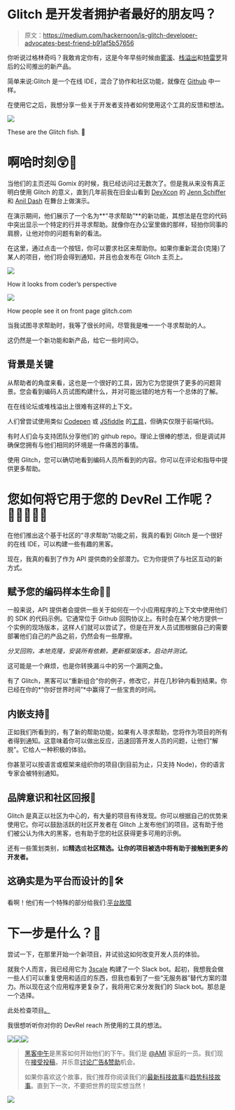 # Glitch 是开发者拥护者最好的朋友吗？

> 原文：<https://medium.com/hackernoon/is-glitch-developer-advocates-best-friend-b91af5b57656>

你听说过格林奇吗？我敢肯定你有，这是今年早些时候由[雾溪](http://www.fogcreek.com)、[栈溢出](http://stackoverflow.com)和[特雷罗](http://Trello.com)背后的公司推出的新产品。

简单来说:Glitch 是一个在线 IDE，混合了协作和社区功能，就像在 [Github](https://hackernoon.com/tagged/github) 中一样。

在使用它之后，我想分享一些关于开发者支持者如何使用这个工具的反馈和想法。

![](img/81b7ee67281c1efd7942b0695affa1f6.png)

These are the Glitch fish. 🎏

# 啊哈时刻😲🎉

当他们的主页还叫 Gomix 的时候，我已经访问过无数次了。但是我从来没有真正明白使用 Glitch 的意义，直到几年前我在旧金山看到 [DevXcon](http://devxcon.com) 的 [Jenn Schiffer](https://twitter.com/jennschiffer) 和 [Anil Dash](https://twitter.com/anildash) 在舞台上做演示。

在演示期间，他们展示了一个名为**“寻求帮助”**的新功能，其想法是在您的代码中突出显示一个特定的行并寻求帮助。就像你在办公室里做的那样，轻拍你同事的肩膀，让他对你的问题有新的看法。

在这里，通过点击一个按钮，你可以要求社区来帮助你。如果你重新混合(克隆)了某人的项目，他们将会得到通知，并且也会发布在 Glitch 主页上。

![](img/686dcbe0da7551e8dde238f4d84e46b0.png)

How it looks from coder’s perspective

![](img/c1d7920b6bbfe9d740712f4cbe041146.png)

How people see it on front page glitch.com

当我试图寻求帮助时，我等了很长时间，尽管我是唯一一个寻求帮助的人。

这仍然是一个新功能和新产品，给它一些时间😉。

## 背景是关键

从帮助者的角度来看，这也是一个很好的工具，因为它为您提供了更多的问题背景。您会看到编码人员试图构建什么，并对可能出错的地方有一个总体的了解。

在在线论坛或堆栈溢出上很难有这样的上下文。

人们曾尝试使用类似 [Codepen](http://codepen.io) 或 [JSfiddle](https://jsfiddle.net) 的[工具](https://hackernoon.com/tagged/tools)，但确实仅限于前端代码。

有时人们会与支持团队分享他们的 github repo。理论上很棒的想法，但是调试并确保您拥有与他们相同的环境是一件痛苦的事情。

使用 Glitch，您可以确切地看到编码人员所看到的内容。你可以在评论和指导中提供更多帮助。

# 您如何将它用于您的 DevRel 工作呢？👩‍🔧👨‍🔧📣

在他们推出这个基于社区的“寻求帮助”功能之前，我真的看到 Glitch 是一个很好的在线 IDE，可以构建一些有趣的黑客。

现在，我真的看到了作为 API 提供商的全部潜力。它为你提供了与社区互动的新方式。

## 赋予您的编码样本生命🐛🦋

一般来说，API 提供者会提供一些关于如何在一个小应用程序的上下文中使用他们的 SDK 的代码示例。它通常位于 Github 回购协议上。有时会在某个地方提供一个实例的现场版本，这样人们就可以尝试了。但是在开发人员试图根据自己的需要部署他们自己的产品之前，仍然会有一些摩擦。

*分叉回购，本地克隆，安装所有依赖，更新框架版本，启动并测试。*

这可能是一个麻烦，也是你转换漏斗中的另一个漏网之鱼。

有了 Glitch，黑客可以“重新组合”你的例子，修改它，并在几秒钟内看到结果。你已经在你的*“你好世界时间”*中赢得了一些宝贵的时间。

## 内嵌支持💬

正如我们所看到的，有了新的帮助功能，如果有人寻求帮助，您将作为项目的所有者得到通知。这意味着你可以做出反应，迅速回答开发人员的问题，让他们“解脱”。它给人一种积极的体验。

你甚至可以按语言或框架来组织你的项目(到目前为止，只支持 Node)，你的语言专家会被特别通知。

## 品牌意识和社区回报🎁

Glitch 是真正以社区为中心的，有大量的项目有待发现。你可以根据自己的优势来使用它。你可以鼓励活跃的社区开发者在 Glitch 上发布他们的项目。这有助于他们被公认为伟大的黑客，也有助于您的社区获得更多可用的示例。

还有一些策划类别，如**精选**或**社区精选。让你的项目被选中将有助于接触到更多的开发者。**

## 这确实是为平台而设计的🔌🛠

看啊！他们有一个特殊的部分给我们:[平台故障](https://glitch.com/forplatforms)

# 下一步是什么？🎏

尝试一下，在那里开始一个新项目，并试验这如何改变开发人员的体验。

就我个人而言，我已经用它为 [3scale](http://3scale.net) 构建了一个 Slack bot。起初，我想我会做一些人们可以重复使用和适应的东西，但我也看到了一些“无服务器”替代方案的潜力。所以现在这个应用程序更复杂了，我将用它来分发我们的 Slack bot。那总是一个选择。

此处检查项目[。](http://glitch.com/edit/#!/horse-chatter)

我很想听听你对你的 DevRel reach 所使用的工具的想法。

[![](img/50ef4044ecd4e250b5d50f368b775d38.png)](http://bit.ly/HackernoonFB)[![](img/979d9a46439d5aebbdcdca574e21dc81.png)](https://goo.gl/k7XYbx)[![](img/2930ba6bd2c12218fdbbf7e02c8746ff.png)](https://goo.gl/4ofytp)

> [黑客中午](http://bit.ly/Hackernoon)是黑客如何开始他们的下午。我们是 [@AMI](http://bit.ly/atAMIatAMI) 家庭的一员。我们现在[接受投稿](http://bit.ly/hackernoonsubmission)，并乐意[讨论广告&赞助](mailto:partners@amipublications.com)机会。
> 
> 如果你喜欢这个故事，我们推荐你阅读我们的[最新科技故事](http://bit.ly/hackernoonlatestt)和[趋势科技故事](https://hackernoon.com/trending)。直到下一次，不要把世界的现实想当然！

![](img/be0ca55ba73a573dce11effb2ee80d56.png)
